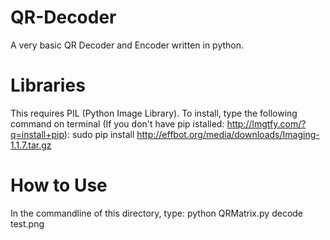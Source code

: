 # QR-Decoder
A very basic QR Decoder and Encoder written in python. 

# Libraries
This requires PIL (Python Image Library). To install, type the following command on terminal (If you don't have pip istalled: http://lmgtfy.com/?q=install+pip):
sudo pip install http://effbot.org/media/downloads/Imaging-1.1.7.tar.gz

# How to Use
In the commandline of this directory, type:
python QRMatrix.py decode test.png
